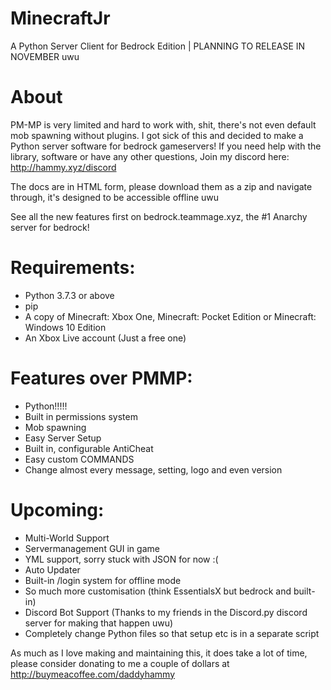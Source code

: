 # MinecraftJr
  A Python Server Client for Bedrock Edition | PLANNING TO RELEASE IN NOVEMBER uwu

# About
  PM-MP is very limited and hard to work with, shit, there's not even default mob spawning without plugins.
  I got sick of this and decided to make a Python server software for bedrock gameservers!
  If you need help with the library, software or have any other questions, Join my discord here:
  http://hammy.xyz/discord

  The docs are in HTML form, please download them as a zip and navigate through, it's designed to be accessible offline uwu

  See all the new features first on bedrock.teammage.xyz, the #1 Anarchy server for bedrock!

# Requirements:
  - Python 3.7.3 or above
  - pip
  - A copy of Minecraft: Xbox One, Minecraft: Pocket Edition or Minecraft: Windows 10 Edition
  - An Xbox Live account (Just a free one)

# Features over PMMP:
  - Python!!!!!
  - Built in permissions system
  - Mob spawning
  - Easy Server Setup
  - Built in, configurable AntiCheat
  - Easy custom COMMANDS
  - Change almost every message, setting, logo and even version


# Upcoming:
  - Multi-World Support
  - Servermanagement GUI in game
  - YML support, sorry stuck with JSON for now :(
  - Auto Updater
  - Built-in /login system for offline mode
  - So much more customisation (think EssentialsX but bedrock and built-in)
  - Discord Bot Support (Thanks to my friends in the Discord.py discord server for making that happen uwu)
  - Completely change Python files so that setup etc is in a separate script


As much as I love making and maintaining this, it does take a lot of time, please consider donating to me a couple of dollars at http://buymeacoffee.com/daddyhammy

